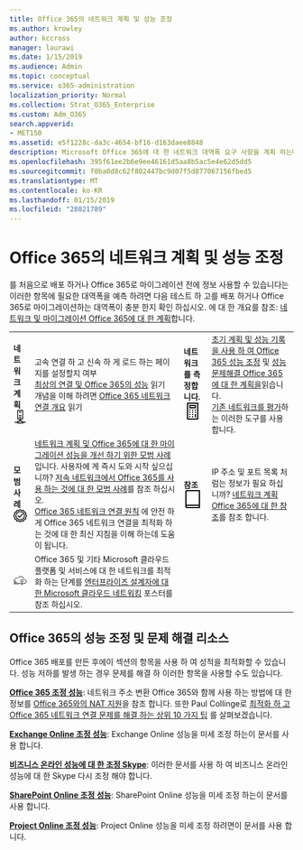 ```yaml
---
title: Office 365의 네트워크 계획 및 성능 조정
ms.author: krowley
author: kccross
manager: laurawi
ms.date: 1/15/2019
ms.audience: Admin
ms.topic: conceptual
ms.service: o365-administration
localization_priority: Normal
ms.collection: Strat_O365_Enterprise
ms.custom: Adm_O365
search.appverid:
- MET150
ms.assetid: e5f1228c-da3c-4654-bf16-d163daee8848
description: Microsoft Office 365에 대 한 네트워크 대역폭 요구 사항을 계획 하는데 도움이 됩니다. 배포 하면 미세 조정 하려면 여기를 반환 하 고 Office 365 성능 문제를 해결 합니다.
ms.openlocfilehash: 395f61ee2b6e9ee46161d5aa8b5ac5e4e62d5dd5
ms.sourcegitcommit: f0ba0d8c62f802447bc9d07f5d877067156fbed5
ms.translationtype: MT
ms.contentlocale: ko-KR
ms.lasthandoff: 01/15/2019
ms.locfileid: "28021789"
---
```

# <a name="network-planning-and-performance-tuning-for-office-365"></a>Office 365의 네트워크 계획 및 성능 조정
를 처음으로 배포 하거나 Office 365로 마이그레이션 전에 정보 사용할 수 있습니다는 이러한 항목에 필요한 대역폭을 예측 하려면 다음 테스트 하 고를 배포 하거나 Office 365로 마이그레이션하는 대역폭이 충분 한지 확인 하십시오. 에 대 한 개요를 참조: [네트워크 및 마이그레이션 Office 365에 대 한 계획](network-and-migration-planning.md)합니다.
  
|||||
|:-----|:-----|:-----|:-----|
|**네트워크 계획** <br/> ![네트워크](media/5e9dcd06-601b-4b28-88dc-f524e7548794.png)           <br/> |고속 연결 하 고 신속 하 게 로드 하는 페이지를 설정할지 여부  <br/> [최상의 연결 및 Office 365의 성능](https://aka.ms/o365perfprinciples) 읽기 <br/> 개념을 이해 하려면 [Office 365 네트워크 연결 개요](https://docs.microsoft.com/en-us/office365/enterprise/office-365-networking-overview) 읽기  <br/> |**네트워크를 측정합니다.** <br/> ![계산기](media/d690a132-4884-40eb-a918-526bb3dff3cc.png)           <br/> |[초기 계획 및 성능 기록을 사용 하 여 Office 365 성능 조정](performance-tuning-using-baselines-and-history.md) 및 [성능 문제해결 Office 365에 대 한 계획을](performance-troubleshooting-plan.md)읽습니다.  <br/> [기존 네트워크를 평가](network-and-migration-planning.md#calculators)하는 이러한 도구를 사용 합니다.  <br/> |
|**모범 사례** <br/> ![모범 사례](media/2a659a5c-1007-47d3-a6c6-a19e018ab29b.png)           <br/> |[네트워크 계획 및 Office 365에 대 한 마이그레이션 성능을 개선 하기 위한 모범 사례](network-and-migration-planning.md#BestPractices)입니다. 사용자에 게 즉시 도와 시작 싶으십니까? [저속 네트워크에서 Office 365를 사용 하는 것에 대 한 모범 사례](https://support.office.com/article/fd16c8d2-4799-4c39-8fd7-045f06640166)를 참조 하십시오.<br/> [Office 365 네트워크 연결 원칙](https://aka.ms/o365networkingprinciples) 에 안전 하 게 Office 365 네트워크 연결을 최적화 하는 것에 대 한 최신 지침을 이해 하는데 도움이 됩니다.  <br/> |**참조** <br/> ![책 또는 저널](media/56dff3c1-f605-48d8-811f-7d13ce639ecd.png)           <br/> |IP 주소 및 포트 목록 처럼는 정보가 필요 하십니까? [네트워크 계획 Office 365에 대 한 참조](network-and-migration-planning.md#NetReference)를 참조 합니다.<br/> |
|![Microsoft 클라우드 네트워킹 엔터프라이즈 설계자 포스터 (영문)에 대 한 참조](media/3094be9f-2407-4fa5-896d-aa66ef7b9bb9.png)           <br/> |Office 365 및 기타 Microsoft 클라우드 플랫폼 및 서비스에 대 한 네트워크를 최적화 하는 단계를 [엔터프라이즈 설계자에 대 한 Microsoft 클라우드 네트워킹](https://aka.ms/cloudarchnetworking) 포스터를 참조 하십시오.  <br/> |
   
## <a name="performance-tuning-and-troubleshooting-resources-for-office-365"></a>Office 365의 성능 조정 및 문제 해결 리소스
<a name="apptuning"> </a>

Office 365 배포를 만든 후에이 섹션의 항목을 사용 하 여 성적을 최적화할 수 있습니다. 성능 저하를 발생 하는 경우 문제를 해결 하 이러한 항목을 사용할 수도 있습니다.
  
 **[Office 365 조정 성능](tune-office-365-performance.md)**: 네트워크 주소 변환 Office 365와 함께 사용 하는 방법에 대 한 정보를 [Office 365와의 NAT 지원](nat-support-with-office-365.md)을 참조 합니다. 또한 Paul Collinge로 [최적화 하 고 Office 365 네트워크 연결 문제를 해결 하는 상위 10 가지 팁](https://blogs.technet.com/b/onthewire/archive/2014/06/18/top-10-tips-for-optimising-amp-troubleshooting-your-office-365-network-connectivity.aspx) 를 살펴보겠습니다. 
  
 **[Exchange Online 조정 성능](tune-exchange-online-performance.md)**: Exchange Online 성능을 미세 조정 하는이 문서를 사용 합니다. 
  
 **[비즈니스 온라인 성능에 대 한 조정 Skype](tune-skype-for-business-online-performance.md)**: 이러한 문서를 사용 하 여 비즈니스 온라인 성능에 대 한 Skype 다시 조정 해야 합니다. 
  
 **[SharePoint Online 조정 성능](tune-sharepoint-online-performance.md)**: SharePoint Online 성능을 미세 조정 하는이 문서를 사용 합니다. 
  
 **[Project Online 조정 성능](https://support.office.com/article/12ba0ebd-c616-42e5-b9b6-cad570e8409c)**: Project Online 성능을 미세 조정 하려면이 문서를 사용 합니다. 
  

